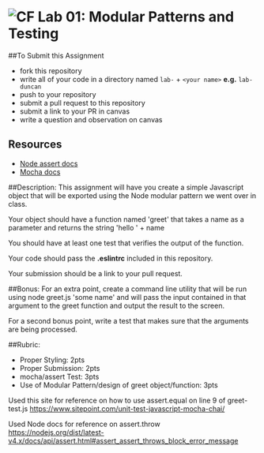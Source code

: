 ![CF](assets/shield-32x32.png) Lab 01: Modular Patterns and Testing
===

##To Submit this Assignment
  * fork this repository
  * write all of your code in a directory named `lab-` + `<your name>` **e.g.** `lab-duncan`
  * push to your repository
  * submit a pull request to this repository
  * submit a link to your PR in canvas
  * write a question and observation on canvas

## Resources
* [Node assert docs](https://nodejs.org/dist/latest-v4.x/docs/api/assert.html)
* [Mocha docs](http://mochajs.org/#getting-started)

##Description:
This assignment will have you create a simple Javascript object that will be exported using the Node modular pattern we went over in class.  

Your object should have a function named 'greet' that takes a name as a parameter and returns the string 'hello ' + name  

You should have at least one test that verifies the output of the function.  

Your code should pass the **.eslintrc** included in this repository.  

Your submission should be a link to your pull request.  

##Bonus:
For an extra point, create a command line utility that will be run using node greet.js 'some name' and will pass the input contained in that argument to the greet function and output the result to the screen.

For a second bonus point, write a test that makes sure that the arguments are being processed.

##Rubric:
  * Proper Styling: 2pts
  * Proper Submission: 2pts
  * mocha/assert Test: 3pts
  * Use of Modular Pattern/design of greet object/function: 3pts

Used this site for reference on how to use assert.equal on line 9 of greet-test.js
https://www.sitepoint.com/unit-test-javascript-mocha-chai/

Used Node docs for reference on assert.throw
https://nodejs.org/dist/latest-v4.x/docs/api/assert.html#assert_assert_throws_block_error_message
